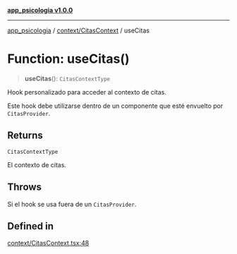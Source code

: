 [**app_psicologia v1.0.0**](../../../README.md)

***

[app_psicologia](../../../modules.md) / [context/CitasContext](../README.md) / useCitas

# Function: useCitas()

> **useCitas**(): `CitasContextType`

Hook personalizado para acceder al contexto de citas.

Este hook debe utilizarse dentro de un componente que esté envuelto por `CitasProvider`.

## Returns

`CitasContextType`

El contexto de citas.

## Throws

Si el hook se usa fuera de un `CitasProvider`.

## Defined in

[context/CitasContext.tsx:48](https://github.com/XxtbmfxX/app_psicologia/blob/da762f4f9225edbb02c8e13dfe2f9bc7ae75eef5/context/CitasContext.tsx#L48)
